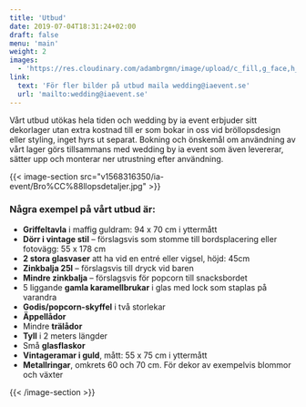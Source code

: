 ```yaml
---
title: 'Utbud'
date: 2019-07-04T18:31:24+02:00
draft: false
menu: 'main'
weight: 2
images:
  - 'https://res.cloudinary.com/adambrgmn/image/upload/c_fill,g_face,h_630,w_1200,x_0/v1568316350/ia-event/Bro%CC%88llopsdetaljer.jpg'
link:
  text: 'För fler bilder på utbud maila wedding@iaevent.se'
  url: 'mailto:wedding@iaevent.se'
---
```


Vårt utbud utökas hela tiden och wedding by ia event erbjuder sitt dekorlager
utan extra kostnad till er som bokar in oss vid bröllopsdesign eller styling,
inget hyrs ut separat. Bokning och önskemål om användning av vårt lager görs
tillsammans med wedding by ia event som även levererar, sätter upp och monterar
ner utrustning efter användning.

{{< image-section src="v1568316350/ia-event/Bro%CC%88llopsdetaljer.jpg" >}}

### Några exempel på vårt utbud är:

- **Griffeltavla** i maffig guldram: 94 x 70 cm i yttermått
- **Dörr i vintage stil** – förslagsvis som stomme till bordsplacering eller
  fotovägg: 55 x 178 cm
- **2 stora glasvaser** att ha vid en entré eller vigsel, höjd: 45cm
- **Zinkbalja 25l** – förslagsvis till dryck vid baren
- **Mindre zinkbalja** – förslagsvis för popcorn till snacksbordet
- 5 liggande **gamla karamellbrukar** i glas med lock som staplas på varandra
- **Godis/popcorn-skyffel** i två storlekar
- **Äppellådor**
- Mindre **trälådor**
- **Tyll** i 2 meters längder
- Små **glasflaskor**
- **Vintageramar i guld**, mått: 55 x 75 cm i yttermått
- **Metallringar**, omkrets 60 och 70 cm. För dekor av exempelvis blommor och
  växter

{{< /image-section >}}
